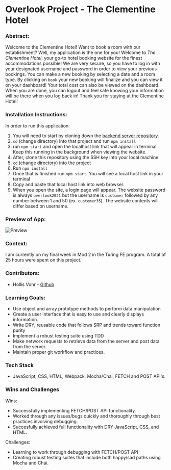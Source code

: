 # Overlook Project - The Clementine Hotel

### Abstract:
Welcome to the Clementine Hotel! Want to book a room with our establishment? Well, my application is the one for you! Welcome to *The Clementine Hotel*, your go-to hotel booking website for the finest accommodations possible! We are very secure, so you have to log in with your designated username and password in order to view your previous bookings. You can make a new booking by selecting a date and a room type. By clicking on `book` your new booking will finalize and you can view it on your dashboard! Your total cost can also be viewed on the dashboard. When you are done, you can logout and feel safe knowing your information will be there when you log back in! Thank you for staying at the Clementine Hotel!

### Installation Instructions:
In order to run this application:
1. You will need to start by cloning down the [backend server repository](https://github.com/turingschool-examples/overlook-api).
2. `cd` (change directory) into that project and run `npm install`
3. run `npm start` and open the localhost link that will appear in terminal. Keep this running in the background when viewing the website.
3. After, clone this repository using the SSH key into your local machine
4. `cd` (change directory) into the project
5. Run `npm install`
6. Once that is finished run `npm start`. You will see a local host link in your terminal
7. Copy and paste that local host link into web browser.
8. When you open the site, a login page will appear. The website password is always `overlook2021` but the username is `customer` followed by any number between 1 and 50 (ex. `customer35`). The website contents will differ based on username.

### Preview of App:
![Preview](https://user-images.githubusercontent.com/123392693/245005428-b80120e8-c7ad-4765-b510-a09768293053.gif)
### Context:
I am currently on my final week in Mod 2 in the Turing FE program. A total of 25 hours were spent on this project.
### Contributors:
- Hollis Vohr - [Github](https://github.com/hvohr)

### Learning Goals:
- Use object and array prototype methods to perform data manipulation
- Create a user interface that is easy to use and clearly displays information.
- Write DRY, reusable code that follows SRP and trends toward function purity
- Implement a robust testing suite using TDD
- Make network requests to retrieve data from the server and post data from the server. 
- Maintain proper git workflow and practices.

### Tech Stack
- JavaScript, CSS, HTML, Webpack, Mocha/Chai, FETCH and POST API's.

### Wins and Challenges
Wins:
- Successfully implementing FETCH/POST API functionality.
- Worked through any issues/bugs quickly and thoroughly through best practices involving debugging.
- Succesfully achieved full functionality with DRY JavaScript, CSS, and HTML.

Challenges:
- Learning to work through debugging with FETCH/POST API
- Creating robust testing suites that include both happy/sad paths using Mocha and Chai.